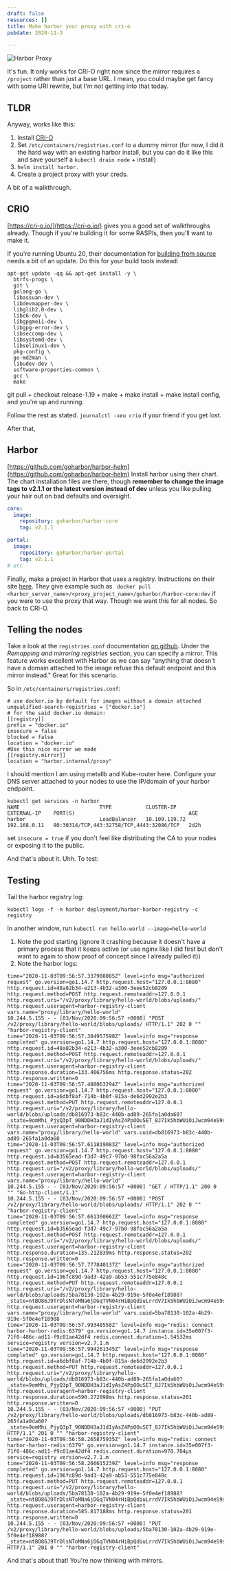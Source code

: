 ```yaml
---
draft: false
resources: []
title: Make harbor your proxy with cri-o
pubdate: 2020-11-3

---
```


![Harbor Proxy](imgs/harbor-proxy.png)


It's fun. It only works for CRI-O right now since the mirror requires a `/project` rather than just a base URL. I mean, you could maybe get fancy with some URI rewrite, but I'm not getting into that today.

## TLDR
Anyway, works like this:
1. Install [CRI-O](https://cri-o.io/)
2. Set `/etc/containers/registries.conf` to a dummy mirror (for now, I did it the hard way with an existing harbor install, but you can do it like this and save yourself a `kubectl drain node` + install)
3. `helm install harbor.`
4. Create a project proxy with your creds.

A bit of a walkthrough.

## CRIO 
[https://cri-o.io/](https://cri-o.io/) gives you a good set of walkthroughs already. Though if you're building it for some RASPIs, then you'll want to make it.

If you're running Ubuntu 20, their documentation for [building from source](https://github.com/cri-o/cri-o/blob/master/install.md#build-and-install-cri-o-from-source) needs a bit of an update. Do this for your build tools instead:
```
apt-get update -qq && apt-get install -y \
  btrfs-progs \
  git \
  golang-go \
  libassuan-dev \
  libdevmapper-dev \
  libglib2.0-dev \
  libc6-dev \
  libgpgme11-dev \
  libgpg-error-dev \
  libseccomp-dev \
  libsystemd-dev \
  libselinux1-dev \
  pkg-config \
  go-md2man \
  libudev-dev \
  software-properties-common \
  gcc \
  make
```
git pull + checkout release-1.19 + make + make install + make install config, and you're up and running.

Follow the rest as stated. `journalctl -xeu crio` if your friend if you get lost. 

After that,

## Harbor

[https://github.com/goharbor/harbor-helm](https://github.com/goharbor/harbor-helm)
Install harbor using their chart. The chart installation files are there, though **remember to change the image tags to v2.1.1 or the latest version instead of dev** unless you like pulling your hair out on bad defaults and oversight. 

```yml
core:
  image:
    repository: goharbor/harbor-core
    tag: v2.1.1

portal:
  image:
    repository: goharbor/harbor-portal
    tag: v2.1.1
# etc
```

Finally, make a project in Harbor that uses a registry. Instructions on their site [here](https://goharbor.io/docs/2.1.0/administration/configure-proxy-cache/). 
They give example such as ` docker pull <harbor_server_name>/<proxy_project_name>/goharbor/harbor-core:dev` if you were to use the proxy that way. Though we want this for all nodes. So back to CRI-O.

## Telling the nodes
Take a look at the `registries.conf` documentation [on github](https://github.com/containers/image/blob/master/docs/containers-registries.conf.5.md).
Under the *Remapping and mirroring registries* section, you can specify a mirror. This feature works excellent with Harbor as we can say "anything that doesn't have a domain attached to the image refuse this default endpoint and this mirror instead." Great for this scenario.

So in `/etc/containers/registries.conf`:
```
# use docker.io by default for images without a domain attached
unqualified-search-registries = ["docker.io"]
# for the said docker.io domain:
[[registry]]
prefix = "docker.io"
insecure = false
blocked = false
location = "docker.io"
#Use this nice mirror we made
[[registry.mirror]]
location = "harbor.internal/proxy"
```
I should mention I am using metallb and Kube-router here. Configure your DNS server attached to your nodes to use the IP/domain of your harbor endpoint.
```
kubectl get services -n harbor
NAME                          TYPE           CLUSTER-IP       EXTERNAL-IP    PORT(S)                                     AGE
harbor                        LoadBalancer   10.109.119.72    192.168.0.11   80:30314/TCP,443:32758/TCP,4443:32086/TCP   2d2h
```
set `insecure = true` if you don't feel like distributing the CA to your nodes or exposing it to the public. 

And that's about it. Uhh. To test:

## Testing
Tail the harbor registry log:

`kubectl logs -f -n harbor deployment/harbor-harbor-registry -c registry`

In another window,  run `kubectl run hello-world --image=hello-world`

1. Note the pod starting (ignore it crashing because it doesn't have a primary process that it keeps active (or use nginx like I did first but don't want to again to show proof of concept since I already pulled it))
2. Note the harbor logs:
```
time="2020-11-03T09:56:57.337908085Z" level=info msg="authorized request" go.version=go1.14.7 http.request.host="127.0.0.1:8080" http.request.id=48a82b34-e213-4b32-a300-3eee52cb8209 http.request.method=POST http.request.remoteaddr=127.0.0.1 http.request.uri="/v2/proxy/library/hello-world/blobs/uploads/" http.request.useragent=harbor-registry-client vars.name="proxy/library/hello-world"
10.244.5.155 - - [03/Nov/2020:09:56:57 +0000] "POST /v2/proxy/library/hello-world/blobs/uploads/ HTTP/1.1" 202 0 "" "harbor-registry-client"
time="2020-11-03T09:56:57.384957598Z" level=info msg="response completed" go.version=go1.14.7 http.request.host="127.0.0.1:8080" http.request.id=48a82b34-e213-4b32-a300-3eee52cb8209 http.request.method=POST http.request.remoteaddr=127.0.0.1 http.request.uri="/v2/proxy/library/hello-world/blobs/uploads/" http.request.useragent=harbor-registry-client http.response.duration=133.406756ms http.response.status=202 http.response.written=0
time="2020-11-03T09:56:57.488063294Z" level=info msg="authorized request" go.version=go1.14.7 http.request.host="127.0.0.1:8080" http.request.id=a6dbf8af-714b-4b0f-815a-de6d2992e2b3 http.request.method=PUT http.request.remoteaddr=127.0.0.1 http.request.uri="/v2/proxy/library/hello-world/blobs/uploads/db816973-b83c-440b-ad89-265fa1a0da60?_state=9omMhi_PjyQ3pT_90NDDH3aJ1dIyAsZ4PpOOuSET_8J7Ik5hbWUiOiJwcm94eS9saWJyYXJ5L2hlbGxvLXdvcmxkIiwiVVVJRCI6ImRiODE2OTczLWI4M2MtNDQwYi1hZDg5LTI2NWZhMWEwZGE2MCIsIk9mZnNldCI6MCwiU3RhcnRlZEF0IjoiMjAyMC0xMS0wM1QwOTo1Njo1Ny4zMzgwNDQzMDNaIn0%3D&digest=sha256%3Abf756fb1ae65adf866bd8c456593cd24beb6a0a061dedf42b26a993176745f6b" http.request.useragent=harbor-registry-client vars.name="proxy/library/hello-world" vars.uuid=db816973-b83c-440b-ad89-265fa1a0da60
time="2020-11-03T09:56:57.611819083Z" level=info msg="authorized request" go.version=go1.14.7 http.request.host="127.0.0.1:8080" http.request.id=b3565ead-f3d7-49c7-97b0-98fac56a2a5a http.request.method=POST http.request.remoteaddr=127.0.0.1 http.request.uri="/v2/proxy/library/hello-world/blobs/uploads/" http.request.useragent=harbor-registry-client vars.name="proxy/library/hello-world"
10.244.5.155 - - [03/Nov/2020:09:56:57 +0000] "GET / HTTP/1.1" 200 0 "" "Go-http-client/1.1"
10.244.5.155 - - [03/Nov/2020:09:56:57 +0000] "POST /v2/proxy/library/hello-world/blobs/uploads/ HTTP/1.1" 202 0 "" "harbor-registry-client"
time="2020-11-03T09:56:57.661360662Z" level=info msg="response completed" go.version=go1.14.7 http.request.host="127.0.0.1:8080" http.request.id=b3565ead-f3d7-49c7-97b0-98fac56a2a5a http.request.method=POST http.request.remoteaddr=127.0.0.1 http.request.uri="/v2/proxy/library/hello-world/blobs/uploads/" http.request.useragent=harbor-registry-client http.response.duration=135.212839ms http.response.status=202 http.response.written=0
time="2020-11-03T09:56:57.777840137Z" level=info msg="authorized request" go.version=go1.14.7 http.request.host="127.0.0.1:8080" http.request.id=196fc89d-9ad3-42a9-ab53-551c775e848c http.request.method=PUT http.request.remoteaddr=127.0.0.1 http.request.uri="/v2/proxy/library/hello-world/blobs/uploads/5ba78130-102a-4b29-919e-5f0e4ef18988?_state=ntBO86J9TrDlsNToMNa6jDGqTVN04rHiBpQdiuLrrdV7Ik5hbWUiOiJwcm94eS9saWJyYXJ5L2hlbGxvLXdvcmxkIiwiVVVJRCI6IjViYTc4MTMwLTEwMmEtNGIyOS05MTllLTVmMGU0ZWYxODk4OCIsIk9mZnNldCI6MCwiU3RhcnRlZEF0IjoiMjAyMC0xMS0wM1QwOTo1Njo1Ny42MTE5MDA3M1oifQ%3D%3D&digest=sha256%3A0e03bdcc26d7a9a57ef3b6f1bf1a210cff6239bff7c8cac72435984032851689" http.request.useragent=harbor-registry-client vars.name="proxy/library/hello-world" vars.uuid=5ba78130-102a-4b29-919e-5f0e4ef18988
time="2020-11-03T09:56:57.99348558Z" level=info msg="redis: connect harbor-harbor-redis:6379" go.version=go1.14.7 instance.id=35e007f3-71f0-486c-ad11-f9c01ae42df4 redis.connect.duration=1.54532ms service=registry version=v2.7.1.m
time="2020-11-03T09:56:57.994261345Z" level=info msg="response completed" go.version=go1.14.7 http.request.host="127.0.0.1:8080" http.request.id=a6dbf8af-714b-4b0f-815a-de6d2992e2b3 http.request.method=PUT http.request.remoteaddr=127.0.0.1 http.request.uri="/v2/proxy/library/hello-world/blobs/uploads/db816973-b83c-440b-ad89-265fa1a0da60?_state=9omMhi_PjyQ3pT_90NDDH3aJ1dIyAsZ4PpOOuSET_8J7Ik5hbWUiOiJwcm94eS9saWJyYXJ5L2hlbGxvLXdvcmxkIiwiVVVJRCI6ImRiODE2OTczLWI4M2MtNDQwYi1hZDg5LTI2NWZhMWEwZGE2MCIsIk9mZnNldCI6MCwiU3RhcnRlZEF0IjoiMjAyMC0xMS0wM1QwOTo1Njo1Ny4zMzgwNDQzMDNaIn0%3D&digest=sha256%3Abf756fb1ae65adf866bd8c456593cd24beb6a0a061dedf42b26a993176745f6b" http.request.useragent=harbor-registry-client http.response.duration=590.272098ms http.response.status=201 http.response.written=0
10.244.5.155 - - [03/Nov/2020:09:56:57 +0000] "PUT /v2/proxy/library/hello-world/blobs/uploads/db816973-b83c-440b-ad89-265fa1a0da60?_state=9omMhi_PjyQ3pT_90NDDH3aJ1dIyAsZ4PpOOuSET_8J7Ik5hbWUiOiJwcm94eS9saWJyYXJ5L2hlbGxvLXdvcmxkIiwiVVVJRCI6ImRiODE2OTczLWI4M2MtNDQwYi1hZDg5LTI2NWZhMWEwZGE2MCIsIk9mZnNldCI6MCwiU3RhcnRlZEF0IjoiMjAyMC0xMS0wM1QwOTo1Njo1Ny4zMzgwNDQzMDNaIn0%3D&digest=sha256%3Abf756fb1ae65adf866bd8c456593cd24beb6a0a061dedf42b26a993176745f6b HTTP/1.1" 201 0 "" "harbor-registry-client"
time="2020-11-03T09:56:58.265875935Z" level=info msg="redis: connect harbor-harbor-redis:6379" go.version=go1.14.7 instance.id=35e007f3-71f0-486c-ad11-f9c01ae42df4 redis.connect.duration=970.704µs service=registry version=v2.7.1.m
time="2020-11-03T09:56:58.266615239Z" level=info msg="response completed" go.version=go1.14.7 http.request.host="127.0.0.1:8080" http.request.id=196fc89d-9ad3-42a9-ab53-551c775e848c http.request.method=PUT http.request.remoteaddr=127.0.0.1 http.request.uri="/v2/proxy/library/hello-world/blobs/uploads/5ba78130-102a-4b29-919e-5f0e4ef18988?_state=ntBO86J9TrDlsNToMNa6jDGqTVN04rHiBpQdiuLrrdV7Ik5hbWUiOiJwcm94eS9saWJyYXJ5L2hlbGxvLXdvcmxkIiwiVVVJRCI6IjViYTc4MTMwLTEwMmEtNGIyOS05MTllLTVmMGU0ZWYxODk4OCIsIk9mZnNldCI6MCwiU3RhcnRlZEF0IjoiMjAyMC0xMS0wM1QwOTo1Njo1Ny42MTE5MDA3M1oifQ%3D%3D&digest=sha256%3A0e03bdcc26d7a9a57ef3b6f1bf1a210cff6239bff7c8cac72435984032851689" http.request.useragent=harbor-registry-client http.response.duration=585.817188ms http.response.status=201 http.response.written=0
10.244.5.155 - - [03/Nov/2020:09:56:57 +0000] "PUT /v2/proxy/library/hello-world/blobs/uploads/5ba78130-102a-4b29-919e-5f0e4ef18988?_state=ntBO86J9TrDlsNToMNa6jDGqTVN04rHiBpQdiuLrrdV7Ik5hbWUiOiJwcm94eS9saWJyYXJ5L2hlbGxvLXdvcmxkIiwiVVVJRCI6IjViYTc4MTMwLTEwMmEtNGIyOS05MTllLTVmMGU0ZWYxODk4OCIsIk9mZnNldCI6MCwiU3RhcnRlZEF0IjoiMjAyMC0xMS0wM1QwOTo1Njo1Ny42MTE5MDA3M1oifQ%3D%3D&digest=sha256%3A0e03bdcc26d7a9a57ef3b6f1bf1a210cff6239bff7c8cac72435984032851689 HTTP/1.1" 201 0 "" "harbor-registry-client"
```

And that's about that! You're now thinking with mirrors.